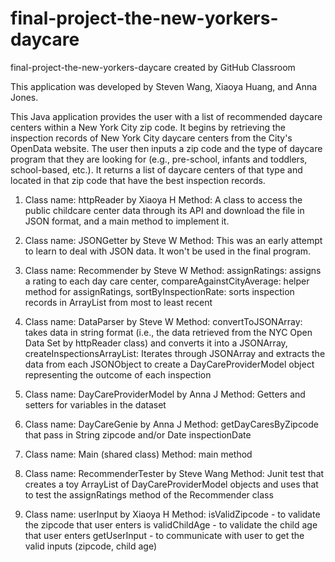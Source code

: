# final-project-the-new-yorkers-daycare
final-project-the-new-yorkers-daycare created by GitHub Classroom

This application was developed by Steven Wang, Xiaoya Huang, and Anna Jones.

This Java application provides the user with a list of recommended daycare centers within a New York City zip code. It begins by retrieving the inspection records of New York City daycare centers from the City's OpenData website. The user then inputs a zip code and the type of daycare program that they are looking for (e.g., pre-school, infants and toddlers, school-based, etc.). It returns a list of daycare centers of that type and located in that zip code that have the best inspection records. 

1. Class name: httpReader by Xiaoya H
Method: A class to access the public childcare center data through its API and download the file in JSON format, and a main method to implement it.

2. Class name: JSONGetter by Steve W
Method: This was an early attempt to learn to deal with JSON data. It won't be used in the final program.

3. Class name: Recommender by Steve W
Method: assignRatings: assigns a rating to each day care center, compareAgainstCityAverage: helper method for assignRatings, sortByInspectionRate: sorts inspection records in ArrayList from most to least recent

4. Class name: DataParser by Steve W
Method: convertToJSONArray: takes data in string format (i.e., the data retrieved from the NYC Open Data Set by httpReader class) and converts it into a JSONArray, createInspectionsArrayList: Iterates through JSONArray and extracts the data from each JSONObject to create a DayCareProviderModel object representing the outcome of each inspection

5. Class name: DayCareProviderModel by Anna J
Method: Getters and setters for variables in the dataset

6. Class name: DayCareGenie by Anna J
Method: getDayCaresByZipcode that pass in String zipcode and/or Date inspectionDate

7. Class name: Main (shared class)
Method: main method

8. Class name: RecommenderTester by Steve Wang
Method: Junit test that creates a toy ArrayList of DayCareProviderModel objects and uses that to test the assignRatings method of the Recommender class

9. Class name: userInput by Xiaoya H
Method: isValidZipcode - to validate the zipcode that user enters
is validChildAge - to validate the child age that user enters
getUserInput - to communicate with user to get the valid inputs (zipcode, child age)
